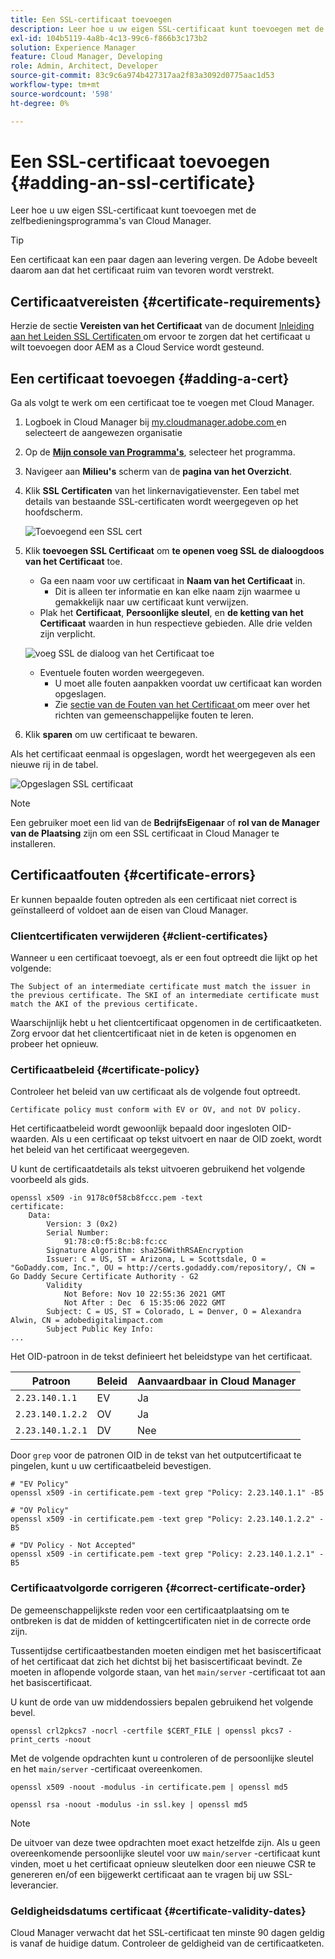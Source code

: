 ```yaml
---
title: Een SSL-certificaat toevoegen
description: Leer hoe u uw eigen SSL-certificaat kunt toevoegen met de zelfbedieningsprogramma's van Cloud Manager.
exl-id: 104b5119-4a8b-4c13-99c6-f866b3c173b2
solution: Experience Manager
feature: Cloud Manager, Developing
role: Admin, Architect, Developer
source-git-commit: 83c9c6a974b427317aa2f83a3092d0775aac1d53
workflow-type: tm+mt
source-wordcount: '598'
ht-degree: 0%

---
```


# Een SSL-certificaat toevoegen {#adding-an-ssl-certificate}

Leer hoe u uw eigen SSL-certificaat kunt toevoegen met de zelfbedieningsprogramma&#39;s van Cloud Manager.

>[!TIP]
>
>Een certificaat kan een paar dagen aan levering vergen. De Adobe beveelt daarom aan dat het certificaat ruim van tevoren wordt verstrekt.

## Certificaatvereisten {#certificate-requirements}

Herzie de sectie **Vereisten van het Certificaat** van de document [ Inleiding aan het Leiden SSL Certificaten ](/help/implementing/cloud-manager/managing-ssl-certifications/introduction.md#requirements) om ervoor te zorgen dat het certificaat u wilt toevoegen door AEM as a Cloud Service wordt gesteund.

## Een certificaat toevoegen {#adding-a-cert}

Ga als volgt te werk om een certificaat toe te voegen met Cloud Manager.

1. Logboek in Cloud Manager bij [ my.cloudmanager.adobe.com ](https://my.cloudmanager.adobe.com/) en selecteert de aangewezen organisatie

1. Op de **[Mijn console van Programma&#39;s](/help/implementing/cloud-manager/navigation.md#my-programs)**, selecteer het programma.

1. Navigeer aan **Milieu&#39;s** scherm van de **pagina van het Overzicht**.

1. Klik **SSL Certificaten** van het linkernavigatievenster. Een tabel met details van bestaande SSL-certificaten wordt weergegeven op het hoofdscherm.

   ![ Toevoegend een SSL cert ](/help/implementing/cloud-manager/assets/ssl/ssl-cert-1.png)

1. Klik **toevoegen SSL Certificaat** om **te openen voeg SSL de dialoogdoos van het Certificaat** toe.

   * Ga een naam voor uw certificaat in **Naam van het Certificaat** in.
      * Dit is alleen ter informatie en kan elke naam zijn waarmee u gemakkelijk naar uw certificaat kunt verwijzen.
   * Plak het **Certificaat**, **Persoonlijke sleutel**, en **de ketting van het Certificaat** waarden in hun respectieve gebieden. Alle drie velden zijn verplicht.

   ![ voeg SSL de dialoog van het Certificaat toe ](/help/implementing/cloud-manager/assets/ssl/ssl-cert-02.png)

   * Eventuele fouten worden weergegeven.
      * U moet alle fouten aanpakken voordat uw certificaat kan worden opgeslagen.
      * Zie [ sectie van de Fouten van het Certificaat ](#certificate-errors) om meer over het richten van gemeenschappelijke fouten te leren.

1. Klik **sparen** om uw certificaat te bewaren.

Als het certificaat eenmaal is opgeslagen, wordt het weergegeven als een nieuwe rij in de tabel.

![ Opgeslagen SSL certificaat ](/help/implementing/cloud-manager/assets/ssl/ssl-cert-3.png)

>[!NOTE]
>
>Een gebruiker moet een lid van de **BedrijfsEigenaar** of **rol van de Manager van de Plaatsing** zijn om een SSL certificaat in Cloud Manager te installeren.

## Certificaatfouten {#certificate-errors}

Er kunnen bepaalde fouten optreden als een certificaat niet correct is geïnstalleerd of voldoet aan de eisen van Cloud Manager.

### Clientcertificaten verwijderen {#client-certificates}

Wanneer u een certificaat toevoegt, als er een fout optreedt die lijkt op het volgende:

```text
The Subject of an intermediate certificate must match the issuer in the previous certificate. The SKI of an intermediate certificate must match the AKI of the previous certificate.
```

Waarschijnlijk hebt u het clientcertificaat opgenomen in de certificaatketen. Zorg ervoor dat het clientcertificaat niet in de keten is opgenomen en probeer het opnieuw.

### Certificaatbeleid {#certificate-policy}

Controleer het beleid van uw certificaat als de volgende fout optreedt.

```text
Certificate policy must conform with EV or OV, and not DV policy.
```

Het certificaatbeleid wordt gewoonlijk bepaald door ingesloten OID-waarden. Als u een certificaat op tekst uitvoert en naar de OID zoekt, wordt het beleid van het certificaat weergegeven.

U kunt de certificaatdetails als tekst uitvoeren gebruikend het volgende voorbeeld als gids.

```text
openssl x509 -in 9178c0f58cb8fccc.pem -text
certificate:
    Data:
        Version: 3 (0x2)
        Serial Number:
            91:78:c0:f5:8c:b8:fc:cc
        Signature Algorithm: sha256WithRSAEncryption
        Issuer: C = US, ST = Arizona, L = Scottsdale, O = "GoDaddy.com, Inc.", OU = http://certs.godaddy.com/repository/, CN = Go Daddy Secure Certificate Authority - G2
        Validity
            Not Before: Nov 10 22:55:36 2021 GMT
            Not After : Dec  6 15:35:06 2022 GMT
        Subject: C = US, ST = Colorado, L = Denver, O = Alexandra Alwin, CN = adobedigitalimpact.com
        Subject Public Key Info:
...
```

Het OID-patroon in de tekst definieert het beleidstype van het certificaat.

| Patroon | Beleid | Aanvaardbaar in Cloud Manager |
|---|---|---|
| `2.23.140.1.1` | EV | Ja |
| `2.23.140.1.2.2` | OV | Ja |
| `2.23.140.1.2.1` | DV | Nee |

Door `grep` voor de patronen OID in de tekst van het outputcertificaat te pingelen, kunt u uw certificaatbeleid bevestigen.

```shell
# "EV Policy"
openssl x509 -in certificate.pem -text grep "Policy: 2.23.140.1.1" -B5

# "OV Policy"
openssl x509 -in certificate.pem -text grep "Policy: 2.23.140.1.2.2" -B5

# "DV Policy - Not Accepted"
openssl x509 -in certificate.pem -text grep "Policy: 2.23.140.1.2.1" -B5
```

### Certificaatvolgorde corrigeren {#correct-certificate-order}

De gemeenschappelijkste reden voor een certificaatplaatsing om te ontbreken is dat de midden of kettingcertificaten niet in de correcte orde zijn.

Tussentijdse certificaatbestanden moeten eindigen met het basiscertificaat of het certificaat dat zich het dichtst bij het basiscertificaat bevindt. Ze moeten in aflopende volgorde staan, van het `main/server` -certificaat tot aan het basiscertificaat.

U kunt de orde van uw middendossiers bepalen gebruikend het volgende bevel.

```shell
openssl crl2pkcs7 -nocrl -certfile $CERT_FILE | openssl pkcs7 -print_certs -noout
```

Met de volgende opdrachten kunt u controleren of de persoonlijke sleutel en het `main/server` -certificaat overeenkomen.

```shell
openssl x509 -noout -modulus -in certificate.pem | openssl md5
```

```shell
openssl rsa -noout -modulus -in ssl.key | openssl md5
```

>[!NOTE]
>
>De uitvoer van deze twee opdrachten moet exact hetzelfde zijn. Als u geen overeenkomende persoonlijke sleutel voor uw `main/server` -certificaat kunt vinden, moet u het certificaat opnieuw sleutelken door een nieuwe CSR te genereren en/of een bijgewerkt certificaat aan te vragen bij uw SSL-leverancier.

### Geldigheidsdatums certificaat {#certificate-validity-dates}

Cloud Manager verwacht dat het SSL-certificaat ten minste 90 dagen geldig is vanaf de huidige datum. Controleer de geldigheid van de certificaatketen.
